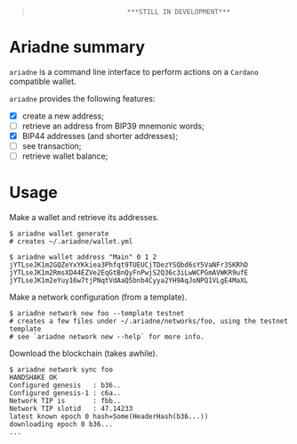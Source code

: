 >                             ***STILL IN DEVELOPMENT***

# Ariadne summary

`ariadne` is a command line interface to perform actions on a `Cardano`
compatible wallet.

`ariadne` provides the following features:

- [x] create a new address;
- [ ] retrieve an address from BIP39 mnemonic words;
- [x] BIP44 addresses (and shorter addresses);
- [ ] see transaction;
- [ ] retrieve wallet balance;

# Usage

Make a wallet and retrieve its addresses.

```sh-session
$ ariadne wallet generate
# creates ~/.ariadne/wallet.yml

$ ariadne wallet address "Main" 0 1 2
jYTLseJK1m2GQZeYxYKkiea3Phfqt9TUEUCjTDezYSQbd6sY5VaNFr3SKRhD
jYTLseJK1m2RmsXD44EZVe2EqGtBnQyFnPwjS2Q36c3iLwWCPGmAVWKR9ufE
jYTLseJK1m2eYuy16w7tjPNqtVdAaQ5bnb4Cyya2YH9AqJoNPQ1VLgE4MaXL
```

Make a network configuration (from a template).

```sh-session
$ ariadne network new foo --template testnet
# creates a few files under ~/.ariadne/networks/foo, using the testnet template
# see `ariadne network new --help` for more info.
```

Download the blockchain (takes awhile).

```sh-session
$ ariadne network sync foo
HANDSHAKE OK
Configured genesis   : b36..
Configured genesis-1 : c6a..
Network TIP is       : fbb..
Network TIP slotid   : 47.14233
latest known epoch 0 hash=Some(HeaderHash(b36...))
downloading epoch 0 b36...
...
 
```
